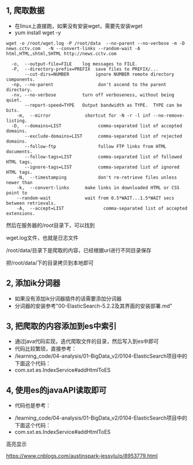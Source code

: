 ## 1, 爬取数据

* 在linux上直接跑，如果没有安装wget，需要先安装wget
* yum install wget -y

```shell
wget -o /root/wget.log -P /root/data  --no-parent --no-verbose -m -D news.cctv.com   -N --convert-links --random-wait -A html,HTML,shtml,SHTML http://news.cctv.com

  -o,  --output-file=FILE    log messages to FILE.
  -P,  --directory-prefix=PREFIX  save files to PREFIX/...
       --cut-dirs=NUMBER          ignore NUMBER remote directory components.
  -np, --no-parent                 don't ascend to the parent directory.
  -nv, --no-verbose          turn off verboseness, without being quiet.
       --report-speed=TYPE   Output bandwidth as TYPE.  TYPE can be bits.
	-m,  --mirror             shortcut for -N -r -l inf --no-remove-listing.
  -D,  --domains=LIST              comma-separated list of accepted domains.
       --exclude-domains=LIST      comma-separated list of rejected domains.
       --follow-ftp                follow FTP links from HTML documents.
       --follow-tags=LIST          comma-separated list of followed HTML tags.
       --ignore-tags=LIST          comma-separated list of ignored HTML tags.
	-N,  --timestamping            don't re-retrieve files unless newer than
	-k,  --convert-links      make links in downloaded HTML or CSS point to
	--random-wait             wait from 0.5*WAIT...1.5*WAIT secs between retrievals.
	-A,  --accept=LIST               comma-separated list of accepted extensions.
```

然后在服务器的/root目录下，可以找到

wget.log文件，也就是日志文件

/root/data/目录下是爬取的内容，已经根据url进行不同目录保存

把/root/data/下的目录拷贝到本地即可

## 2, 添加ik分词器

* 如果没有添加ik分词器插件的话需要添加分词器
* 分词器的安装参考"00-ElasticSearch-5.2.2及其界面的安装部署.md"

## 3, 把爬取的内容添加到es中索引

* 通过java代码实现，迭代爬取文件的目录，然后写入到es中即可
* 代码比较繁琐，直接参考：
* /learning_code/04-analysis/01-BigData_v2/0104-ElasticSearch项目中的下面这个代码：
* com.sxt.es.IndexService#addHtmlToES



## 4, 使用es的javaAPI读取即可

* 代码也是参考：

- /learning_code/04-analysis/01-BigData_v2/0104-ElasticSearch项目中的下面这个代码：
- com.sxt.es.IndexService#addHtmlToES





高亮显示

https://www.cnblogs.com/austinspark-jessylu/p/8953779.html



